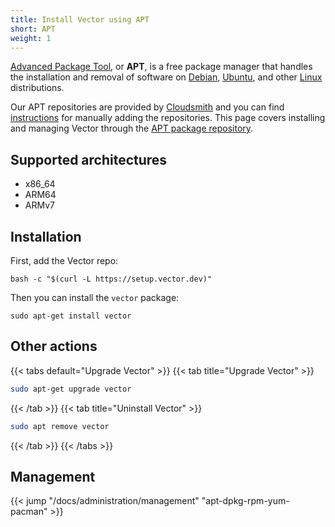 ```yaml
---
title: Install Vector using APT
short: APT
weight: 1
---
```


[Advanced Package Tool][apt], or **APT**, is a free package manager that handles the installation and removal of software on [Debian], [Ubuntu], and other [Linux] distributions.

Our APT repositories are provided by [Cloudsmith] and you can find [instructions][repos] for manually adding the repositories. This page covers installing and managing Vector through the [APT package repository][apt].

## Supported architectures

* x86_64
* ARM64
* ARMv7

## Installation

First, add the Vector repo:

```shell
bash -c "$(curl -L https://setup.vector.dev)"
```

Then you can install the `vector` package:

```shell
sudo apt-get install vector
```

## Other actions

{{< tabs default="Upgrade Vector" >}}
{{< tab title="Upgrade Vector" >}}

```bash
sudo apt-get upgrade vector
```

{{< /tab >}}
{{< tab title="Uninstall Vector" >}}

```bash
sudo apt remove vector
```

{{< /tab >}}
{{< /tabs >}}

## Management

{{< jump "/docs/administration/management" "apt-dpkg-rpm-yum-pacman" >}}

[apt]: https://en.wikipedia.org/wiki/APT_(software)
[cloudsmith]: https://cloudsmith.io/~timber/repos/vector/packages
[debian]: https://debian.org
[linux]: https://linux.org
[repos]: https://cloudsmith.io/~timber/repos/vector/setup/#formats-deb
[ubuntu]: https://ubuntu.com
